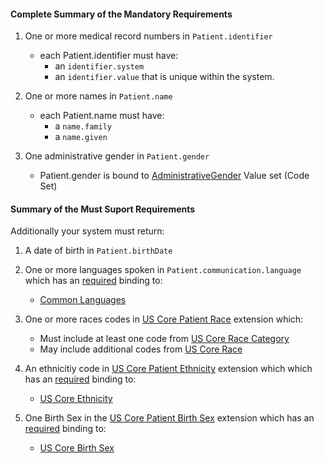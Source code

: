 #### Complete Summary of the Mandatory Requirements


1.  One or more medical record numbers in `Patient.identifier`
    -   each Patient.identifier must have:
        -   an `identifier.system`
        -   an `identifier.value` that is unique within the system.

2.  One or more names in `Patient.name`
    -   each Patient.name must have:
        -   a `name.family`
        -   a `name.given`

3.  One administrative gender in `Patient.gender`
    -   Patient.gender is bound to [AdministrativeGender] Value set (Code Set)

  [AdministrativeGender]: http://hl7-fhir.github.io/valueset-administrative-gender.html
  
  
#### Summary of the Must Suport Requirements

Additionally your system must return:

1.  A date of birth in `Patient.birthDate`
2.  One or more languages spoken in `Patient.communication.language` which has an [required](http://hl7-fhir.github.io/terminologies.html#required) binding to:
    -    [Common Languages] 
3.  One or more races codes in [US Core Patient Race] extension which:
    - Must include at least one code from [US Core Race Category]
    - May include additional codes from [US Core Race]
 
4.  An ethnicitiy code in [US Core Patient Ethnicity] extension which which has an [required](http://hl7-fhir.github.io/terminologies.html#required) binding to: 
    -  [US Core Ethnicity]
5.  One Birth Sex in the [US Core Patient Birth Sex] extension which has an [required](http://hl7-fhir.github.io/terminologies.html#required) binding to:
    -   [US Core Birth Sex]
    

  [Patient.birthDate]: http://hl7.org/fhir/us/daf/daf-patient-definitions.html#daf-patient.Patient.birthDate
  [Patient.communication.language]: http://hl7.org/fhir/us/daf/daf-patient-definitions.html#daf-patient.Patient.communication.language
  [Common Languages]: http://hl7-fhir.github.io/valueset-languages.html
  [US Core Patient Birth Sex]: http://hl7-fhir.github.io/extension-us-core-birthsex.html
  [US Core Birth Sex]: http://hl7-fhir.github.io/valueset-usrealm-birthsex.html
  [US Core Patient Race]: http://hl7-fhir.github.io/v3/Race/vs.html
  [US Core Race Category]: valueset-daf-race.html
  [US Core Race]: http://hl7-fhir.github.io/extension-us-core-race.html
 [US Core Patient Ethnicity]: http://hl7-fhir.github.io/extension-us-core-ethnicity.html
 [US Core Ethnicity]: http://hl7-fhir.github.io/extension-us-core-ethnicity.html